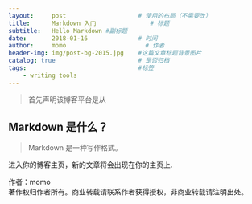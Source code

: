 ```yaml
---
layout:     post                    # 使用的布局（不需要改）
title:      Markdown 入门               # 标题 
subtitle:   Hello Markdown #副标题
date:       2018-01-16              # 时间
author:     momo                      # 作者
header-img: img/post-bg-2015.jpg    #这篇文章标题背景图片
catalog: true                       # 是否归档
tags:                               #标签
    - writing tools
---
```


>首先声明该博客平台是从 

## Markdown 是什么？
>Markdown 是一种写作格式。

进入你的博客主页，新的文章将会出现在你的主页上.

作者：momo  
著作权归作者所有。商业转载请联系作者获得授权，非商业转载请注明出处。
